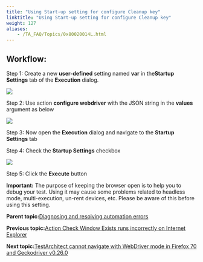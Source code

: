 ```yaml
--- 
title: "Using Start-up setting for configure Cleanup key"
linktitle: "Using Start-up setting for configure Cleanup key"
weight: 127
aliases: 
    - /TA_FAQ/Topics/0x80020014L.html
---
```


## Workflow:

Step 1: Create a new **user-defined** setting named **var** in the**Startup Settings** tab of the **Execution** dialog.

![](/images//Images/clean-up-start-up-setting.jpg)

Step 2: Use action **configure webdriver** with the JSON string in the **values** argument as below

![](/images//Images/clean-up-start-up-script.jpg)

Step 3: Now open the **Execution** dialog and navigate to the **Startup Settings** tab

Step 4: Check the **Startup Settings** checkbox

![](/images//Images/clean-up-start-up-enable.jpg)

Step 5: Click the **Execute** button

**Important:** The purpose of keeping the browser open is to help you to debug your test. Using it may cause some problems related to headless mode, multi-execution, un-rent devices, etc. Please be aware of this before using this setting.

**Parent topic:**[Diagnosing and resolving automation errors](/TA_FAQ/Topics/faq.automation_error.html)

**Previous topic:**[Action Check Window Exists runs incorrectly on Internet Explorer](/TA_FAQ/Topics/0x80020013L.html)

**Next topic:**[TestArchitect cannot navigate with WebDriver mode in Firefox 70 and Geckodriver v0.26.0](/TA_FAQ/Topics/0x80020015L.html)


